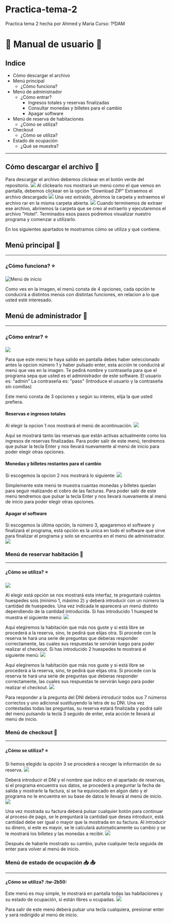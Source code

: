 # Practica-tema-2
Practica tema 2 hecha por Ahmed y Maria
Curso: 1ºDAM

# :book: Manual de usuario :book:
## Indice
- Cómo descargar el archivo
- Menú principal
	- ¿Cómo funciona?
- Menú de administrador
	- ¿Cómo entrar?
		-  Ingresos totales y reservas finalizadas
		- Consultar monedas y billetes para el cambio
		- Apagar software
- Menú de reserva de habitaciones
	- ¿Cómo se utiliza?
- Checkout
	- ¿Cómo se utiliza?
- Estado de ocupación
	- ¿Qué se muestra?

------------
## Cómo descargar el archivo :floppy_disk:

Para descargar el archivo debemos clickear en el botón verde del repositorio.
![](https://cdn.discordapp.com/attachments/1161335251021332530/1174445276006731807/image.png?ex=65679e65&is=65552965&hm=ee96000377e7ed1f040d59ebcd0597a50a02fae977deb8dcdbf4ecb9562a4603&)
Al clickearlo nos mostrará un menú como el que vemos en pantalla, debemos clickear en la opción "Download ZIP"
Extraemos el archivo descargado
![](https://cdn.discordapp.com/attachments/1161335251021332530/1174445839570190376/image.png?ex=65679eec&is=655529ec&hm=6f153b004f10098bc452d0ad316412c0c07bef9771452271bf2b7b935e8391fc&)
Una vez extraido, abrimos la carpeta y extraemos el archivo rar en la misma carpeta abierta.
![](https://cdn.discordapp.com/attachments/1161335251021332530/1174446184958541844/image.png?ex=65679f3e&is=65552a3e&hm=7040ffaff87139467a9af0d355f55b3f625770d84b92ead6b75a45a3f5a6c589&)
Cuando terminemos de extraer ese archivo, abriremos la carpeta que se creo al extraerlo y ejecutaremos el archivo "Hotel".
Terminados esos pasos podremos visualizar nuestro programa y comenzar a utilizarlo.

En los siguientes apartados te mostramos cómo se utiliza y qué contiene.

## Menú principal :1234:
------------
### ¿Cómo funciona? :star:
![Menú de inicio](https://cdn.discordapp.com/attachments/1161335251021332530/1174403796235984936/image.png?ex=656777c4&is=655502c4&hm=b62bfdce117d3c94fabb77302282cd4c220097d9486959b1063ab8a979d64e7e&)

Como ves en la imagen, el menú consta de 4 opciones, cada opción te conducirá a distintos menús con distintas funciones, en relacion a lo que usted esté interesado.

## Menú de administrador :1234:
------------
### ¿Cómo entrar? :star:
![](https://cdn.discordapp.com/attachments/1161335251021332530/1174437272465178644/image.png?ex=656796f1&is=655521f1&hm=24afa8a7a2b167455344d6cdd9d417e38f06c5059ac673c15810a61a2d1ef57d&)

Para que este menú te haya salido en pantalla debes haber seleccionado antes la opcion número 1 y haber pulsado enter, esta acción te conducirá al menú que ves en la imagen.
Te pedirá nombre y contraseña para que el programa sepa que usted es el administrador de este software.
El usuario es: "admin"
La contraseña es: "pass"
(Introduce el usuario y la contraseña sin comillas)

Este menú consta de 3 opciones y según su interes, elija la que usted prefiera.
#### Reservas e ingresos totales
Al elegir la opcion 1 nos mostrará el menú de acontinuación.
![](https://cdn.discordapp.com/attachments/1161335251021332530/1174437531689951344/image.png?ex=6567972f&is=6555222f&hm=a609fd18ca72d11183df2374f6b2c7168d3640cdee76bc658ad582af2db064f9&)

Aquí se mostrará tanto las reservas que están activas actualmente como los ingresos de reservas finalizadas.
Para poder salir de este menú, tendremos que pulsar la tecla Enter y nos llevará nuevamente al menú de inicio para poder elegir otras opciones.
#### Monedas y billetes restantes para el cambio
Si escogemos la opcion 2 nos mostrará lo siguiente:
![](https://cdn.discordapp.com/attachments/1161335251021332530/1174437814381850795/image.png?ex=65679772&is=65552272&hm=973f0470a3d417fac56bcc144df4ab2416a5da06bc6c54541ba5c7b95c4c8545&)

Simplemente este menú te muestra cuantas monedas y billetes quedan para seguir realizando el cobro de las facturas.
Para poder salir de este menú tendremos que pulsar la tecla Enter y nos llevará nuevamente al menú de inicio para poder elegir otras opciones.
#### Apagar el software
Si escogemos la última opción, la número 3, apagaremos el software y finalizará el programa, está opción es la unica en todo el software que sirve para finalizar el programa y solo se encuentra en el menú de administrador.
![](https://cdn.discordapp.com/attachments/1161335251021332530/1174437943683846154/image.png?ex=65679791&is=65552291&hm=40909cc67d00a880c82b7fc6cb13058526c38891bb92943a4d74264e03565069&)

### Menú de reservar habitación :1234:
------------
#### ¿Cómo se utiliza? :star: 
![](https://cdn.discordapp.com/attachments/1161335251021332530/1174438284492017744/image.png?ex=656797e3&is=655522e3&hm=9a4965171e9260d8e8adf1a683b8f2e2362b4b93557af90e5e69b419aaa12931&)

Al elegir está opción se nos mostrará esta interfaz, te preguntará cuántos huespedes sois (mínimo 1, máximo 2) y deberá introducir con un número la cantidad de huespedes.
Una vez indicada le aparecerá un menú distinto dependiendo de la cantidad introducida.
Si has introducido 1 huesped te muestra el siguiente menú:
![](https://cdn.discordapp.com/attachments/1161335251021332530/1174438404486877194/image.png?ex=656797ff&is=655522ff&hm=50f6c15bbb9ccacab3d464d39de724d9793316076b89ed8d70db85f8846736b3&)

Aquí elegiremos la habitación que más nos guste y si está libre se procederá a la reserva, sino, te pedirá que elijas otra.
Si procede con la reserva te hará una serie de preguntas que deberas responder correctamente, las cuales sus respuestas te servirán luego para poder realizar el checkout.
Si has introducido 2 huespedes te mostrará el siguiente menú:
![](https://cdn.discordapp.com/attachments/1161335251021332530/1174438563669090334/image.png?ex=65679825&is=65552325&hm=743c632cddb70a429eb2d2850c02bdac642ba0e1fb5883793c81a37770b6ae88&)

Aquí elegiremos la habitación que más nos guste y si está libre se procederá a la reserva, sino, te pedirá que elijas otra.
Si procede con la reserva te hará una serie de preguntas que deberas responder correctamente, las cuales sus respuestas te servirán luego para poder realizar el checkout.
![](https://cdn.discordapp.com/attachments/1161335251021332530/1174438758293196850/image.png?ex=65679853&is=65552353&hm=86c18239aeef10333d2bfb23e21584a7f5089102f72a455c339c5fe040e2736d&)

Para responder a la pregunta del DNI deberá introducir todos sus 7 números correctos y uno adicional sustituyendo la letra de su DNI.
Una vez contestadas todas las preguntas, su reserva estará finalizada y podrá salir del menú pulsando la tecla 3 seguido de enter, esta acción te llevará al menú de inicio.

### Menú de checkout :money_with_wings:
------------
#### ¿Cómo se utiliza? :star:
Si hemos elegido la opción 3 se procederá a recoger la información de su reserva.
![](https://cdn.discordapp.com/attachments/1161335251021332530/1174439007321600122/image.png?ex=6567988f&is=6555238f&hm=e2286ba9e1d61e5874e524f38794672957eb53cbeebdd58c9d10ac0cc34e3bb0&)

Deberá introducir el DNI y el nombre que indico en el apartado de reservas, si el programa encuentra sus datos, se procederá a preguntar la fecha de salida y mostrarle la factura, si se ha equivocado en algún dato y el programa no le encuentra en su base de datos le llevará al menú de inicio.
![](https://cdn.discordapp.com/attachments/1161335251021332530/1174439206337126491/image.png?ex=656798be&is=655523be&hm=ec497894254d1d86858b1a5922f6dcfa971c707b9a48f32f54da5524f3667ece&)

Una vez mostrada su factura deberá pulsar cualquier botón para continuar al proceso de pago, se le preguntará la cantidad que desea introducir, está cantidad debe ser igual o mayor que la mostrada en su factura.
Al introducir su dinero, si este es mayor, se le calculará automaticamente su cambio y se le mostrará los billetes y las monedas a recibir.
![](https://cdn.discordapp.com/attachments/1161335251021332530/1174439387027738674/image.png?ex=656798e9&is=655523e9&hm=08e147b6e9ea12a02f5940ef69477cc40016962a5673bccb0da4fbf98e3e1b8e&)

Después de haberle mostrado su cambio, pulse cualquier tecla seguida de enter para volver al menú de inicio.

### Menú de estado de ocupación :inbox_tray: :outbox_tray:
------------
#### ¿Cómo se utiliza? :tw-2b50:
Este menú es muy simple, te mostrará en pantalla todas las habitaciones y su estado de ocupación, si están libres u ocupadas.
![](https://cdn.discordapp.com/attachments/1161335251021332530/1174439884585443348/image.png?ex=65679960&is=65552460&hm=5f5d1a1c57bdb1dedfcacc7992c01a1b686e6cdb005f0945f8394516692634c7&)

Para salir de este menú deberá pulsar una tecla cualquiera, presionar enter y será redirigido al menú de inicio.
